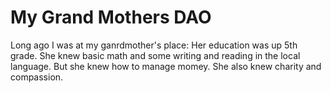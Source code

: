 # My Grand Mothers DAO

Long ago I was at my ganrdmother's place: Her education was up 5th grade. 
She knew basic math and some writing and reading in the local language. But she knew how to manage momey.
She also knew charity and compassion.
